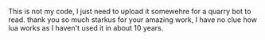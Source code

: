 This is not my code, I just need to upload it somewehre for a quarry bot to read. thank you so much starkus for your amazing work, I have no clue how lua works as I haven't used it in about 10 years.
